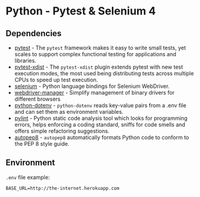# Python - Pytest & Selenium 4

## Dependencies

- [pytest](https://pypi.org/project/pytest/) - The `pytest` framework makes it easy to write small tests, yet scales to support complex functional testing for applications and libraries.
- [pytest-xdist](https://pypi.org/project/pytest-xdist/) - The `pytest-xdist` plugin extends pytest with new test execution modes, the most used being distributing tests across multiple CPUs to speed up test execution.
- [selenium](https://pypi.org/project/selenium/) - Python language bindings for Selenium WebDriver.
- [webdriver-manager](https://pypi.org/project/webdriver-manager/) - Simplify management of binary drivers for different browsers
- [python-dotenv](https://pypi.org/project/python-dotenv/) - `python-dotenv` reads key-value pairs from a .env file and can set them as environment variables.
- [pylint](https://pypi.org/project/pylint/) - Python static code analysis tool which looks for programming errors, helps enforcing a coding standard, sniffs for code smells and offers simple refactoring suggestions.
- [autopep8](https://pypi.org/project/autopep8/) - `autopep8` automatically formats Python code to conform to the PEP 8 style guide.

## Environment

`.env` file example:

```
BASE_URL=http://the-internet.herokuapp.com
```